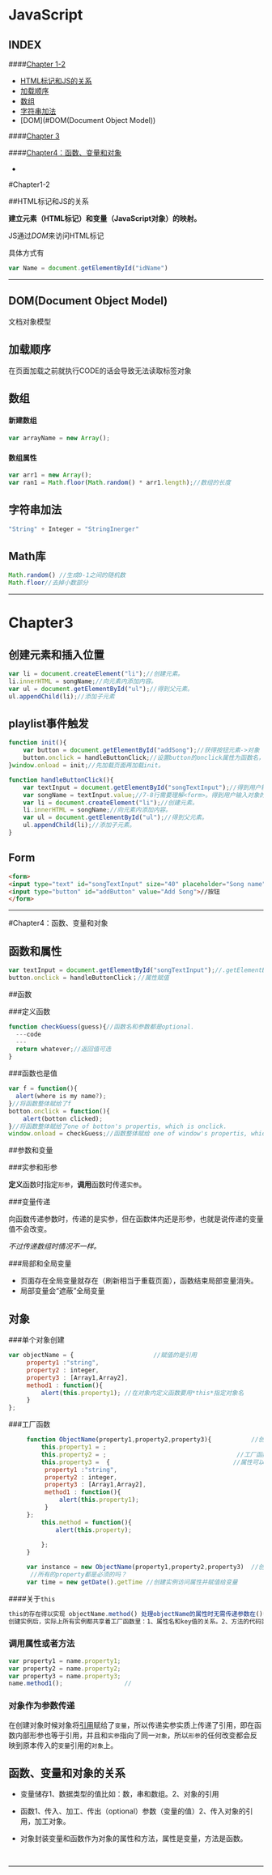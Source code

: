 # JavaScript 

## INDEX

####[Chapter 1-2](#Chapter1-2)

- [HTML标记和JS的关系](#HTML标记和JS的关系)
- [加载顺序](#加载顺序)
- [数组](#数组)
- [字符串加法](字符串加法)
- [DOM](#DOM(Document Object Model))


####[Chapter 3](#Chapter3)

####[Chapter4：函数、变量和对象](#Chapter4：函数、变量和对象)

- 




#Chapter1-2

##HTML标记和JS的关系

**建立元素（HTML标记）和变量（JavaScript对象）的映射。**

JS通过*DOM*来访问HTML标记

具体方式有

```javascript
var Name = document.getElementById("idName")

```

****





## DOM(Document Object Model)

文档对象模型

## 加载顺序

在页面加载之前就执行CODE的话会导致无法读取标签对象



## 数组



#### 新建数组 

```javascript
var arrayName = new Array();

```



#### 数组属性

```javascript
var arr1 = new Array();
var ran1 = Math.floor(Math.random() * arr1.length);//数组的长度

```



## 字符串加法

```javascript
"String" + Integer = "StringInerger"

```



## Math库

```javascript
Math.random() //生成0-1之间的随机数
Math.floor//去掉小数部分

```



--------

# Chapter3

## 创建元素和插入位置

```javascript
var li = document.createElement("li");//创建元素。
li.innerHTML = songName;//向元素内添加内容。
var ul = document.getElementById("ul");//得到父元素。
ul.appendChild(li);//添加子元素
```



## playlist事件触发

```javascript
function init(){
    var button = document.getElementById("addSong");//获得按钮元素->对象
    button.onclick = handleButtonClick;//设置button的onclick属性为函数名，点击button时触发handleButtonClick函数。
}window.onload = init;//先加载页面再加载init。

function handleButtonClick(){
    var textInput = document.getElementById("songTextInput");//得到用户输入元素->对象
    var songName = textInput.value;//7-8行需要理解<form>。得到用户输入对象的value(即内容)属性(property)；
    var li = document.createElement("li");//创建元素。
    li.innerHTML = songName;//向元素内添加内容。
    var ul = document.getElementById("ul");//得到父元素。
    ul.appendChild(li);//添加子元素。
}
```



## Form

```Html
<form>
<input type="text" id="songTextInput" size="40" placeholder="Song name">//用户输入
<input type="button" id="addButton" value="Add Song">//按钮
</form>
```



---

#Chapter4：函数、变量和对象

## 函数和属性

```javascript
var textInput = document.getElementById("songTextInput");//.getElementById("songTextInput") 函数传参
button.onclick = handleButtonClick；//属性赋值
```





##函数

###定义函数

```javascript
function checkGuess(guess){//函数名和参数都是optional.
  ---code
  ---
  return whatever;//返回值可选
}
```



###函数也是值

```javascript
var f = function(){
  alert(where is my name?);
}//将函数整体赋给了f
botton.onclick = function(){
    alert(botton clicked);
}//将函数整体赋给了one of botton's propertis, which is onclick.
window.onload = checkGuess;//函数整体赋给 one of window's propertis, which is onload.
```





##参数和变量

###实参和形参

**定义**函数时指定`形参`，**调用**函数时传递`实参`。



###变量传递

向函数传递参数时，传递的是实参，但在函数体内还是形参，也就是说传递的变量值不会改变。

*不过传递数组时情况不一样。*



###局部和全局变量

- 页面存在全局变量就存在（刷新相当于重载页面），函数结束局部变量消失。
- 局部变量会“遮蔽”全局变量





## 对象

###单个对象创建

```javascript
var objectName = {                      //赋值的是引用
     property1 :"string",
     property2 : integer,
     property3 : [Array1,Array2],
     method1 : function(){
         alert(this.property1); //在对象内定义函数要用*this*指定对象名
     }
};
```

###工厂函数

 ```javascript
      function ObjectName(property1,property2,property3){			//创建工厂
          this.property1 = ;
          this.property2 = ;								    //工厂函数实际上是一个函数（废话。。）所                                                                以内部要用分号，区分于单个对象创建的逗号
          this.property3 =  {                                  //属性可以是对象
           property1 :"string",
           property2 : integer,
           property3 : [Array1,Array2],
           method1 : function(){
               alert(this.property1); 
           }
      };
          this.method = function(){
              alert(this.property);
          
          };
      }

      var instance = new ObjectName(property1,property2,property3)  //创建实例并赋引用给变量
       //所有的property都是必须的吗？
      var time = new getDate().getTime //创建实例访问属性并赋值给变量
 ```



####关于`this`

```javascript
this的存在得以实现 objectName.method() 处理objectName的属性时无需传递参数在()中。
创建实例后，实际上所有实例都共享着工厂函数里：1、属性名和key值的关系。2、方法的代码实现。//这样做增加了代码重用。
```



### 调用属性或者方法

```javascript
var property1 = name.property1;
var property2 = name.property2;
var property3 = name.property3;
name.method1();                 //
```



### 对象作为参数传递

在创建对象时候对象将<u>引用</u>赋给了`变量`，所以传递实参实质上传递了引用，即在函数内部形参也等于引用，并且和`实参`指向了同一`对象`，所以`形参`的任何改变都会反映到原本传入的`变量`引用的`对象`上。



## 函数、变量和对象的关系

- 变量储存1、数据类型的值比如：数，串和数组。2、对象的引用

- 函数1、传入、加工、传出（optional）参数（变量的值）2、传入对象的引用，加工对象。

- 对象封装变量和函数作为对象的属性和方法，属性是变量，方法是函数。

  ​






---









